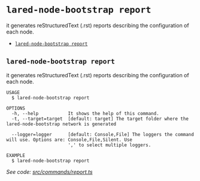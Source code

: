 `lared-node-bootstrap report`
=============================

it generates reStructuredText (.rst) reports describing the configuration of each node.

* [`lared-node-bootstrap report`](#lared-node-bootstrap-report)

## `lared-node-bootstrap report`

it generates reStructuredText (.rst) reports describing the configuration of each node.

```
USAGE
  $ lared-node-bootstrap report

OPTIONS
  -h, --help           It shows the help of this command.
  -t, --target=target  [default: target] The target folder where the lared-node-bootstrap network is generated

  --logger=logger      [default: Console,File] The loggers the command will use. Options are: Console,File,Silent. Use
                       ',' to select multiple loggers.

EXAMPLE
  $ lared-node-bootstrap report
```

_See code: [src/commands/report.ts](https://github.com/lared-association/lared-node-bootstrap/blob/v1.1.5/src/commands/report.ts)_
